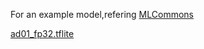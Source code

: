 
For an example model,refering [MLCommons](https://github.com/mlcommons)  

[ad01_fp32.tflite](https://github.com/mlcommons/tiny/blob/master/benchmark/training/anomaly_detection/trained_models/ad01_fp32.tflite)


